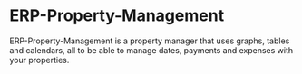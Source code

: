 # ERP-Property-Management
ERP-Property-Management is a property manager that uses graphs, tables and calendars, all to be able to manage dates, payments and expenses with your properties.
